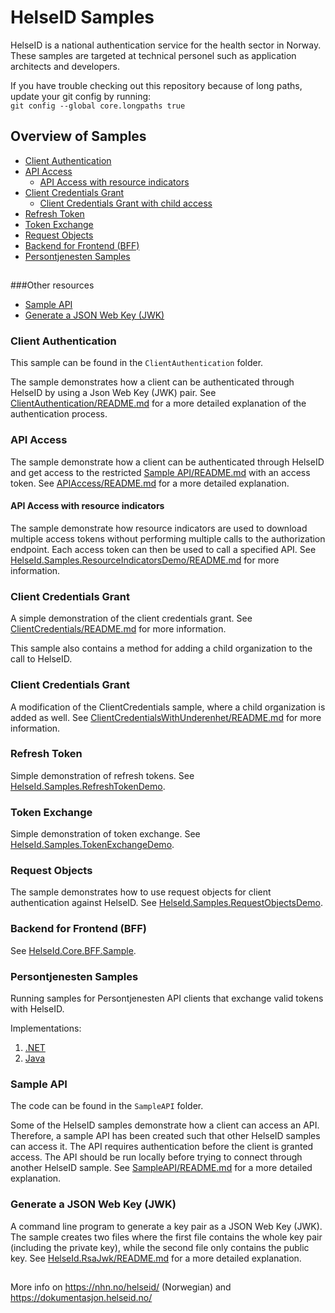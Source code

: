 # HelseID Samples

HelseID is a national authentication service for the health sector in Norway. 
These samples are targeted at technical personel such as application architects and developers.  

If you have trouble checking out this repository because of long paths, update your git config by running:  
`git config --global core.longpaths true`

## Overview of Samples
* [Client Authentication](#ClientAuthentication)
* [API Access](#APIAccess)
    * [API Access with resource indicators](#APIAccessResourceIndicators)
* [Client Credentials Grant](#ClientCredentials)
    * [Client Credentials Grant with child access](#ClientCredentialsWithChildAccess)
* [Refresh Token](#RefreshToken)
* [Token Exchange](#TokenExchange)
* [Request Objects](#RequestObjects)
* [Backend for Frontend (BFF)](#BFF)
* [Persontjenesten Samples](#PersontjenestenSamples)
##
###Other resources

* [Sample API](#SampleAPI)
* [Generate a JSON Web Key (JWK)](#RsaJwk)

### <a name="ClientAuthentication"></a> Client Authentication

This sample can be found in the `ClientAuthentication` folder.

The sample demonstrates how a client can be authenticated through HelseID by using a Json Web Key (JWK) pair. See [ClientAuthentication/README.md](ClientAuthentication/README.md) for a more detailed explanation of the authentication process.

### <a name="APIAccess"></a> API Access

The sample demonstrate how a client can be authenticated through HelseID and get access to the restricted [Sample API/README.md](HelseId.SampleAPI/README.md) with an access token. See [APIAccess/README.md](APIAccess/README.md) for a more detailed explanation.


#### <a name="APIAccessResourceIndicators"></a> API Access with resource indicators

The sample demonstrate how resource indicators are used to download multiple access tokens without performing multiple calls to the authorization endpoint. Each access token can then be used to call a specified API. See [HelseId.Samples.ResourceIndicatorsDemo/README.md](ResourceIndicatorsDemo/README.md) for more information.

### <a name="ClientCredentials"></a> Client Credentials Grant

A simple demonstration of the client credentials grant. See [ClientCredentials/README.md](HelseId.Samples.ClientCredentials/README.md) for more information.

This sample also contains a method for adding a child organization to the call to HelseID.

### <a name="ClientCredentialsWithChildAccess"></a> Client Credentials Grant

A modification of the ClientCredentials sample, where a child organization is added as well. See [ClientCredentialsWithUnderenhet/README.md](HelseId.Samples.ClientCredentials/README.md) for more information.

### <a name="RefreshToken"></a> Refresh Token

Simple demonstration of refresh tokens. See [HelseId.Samples.RefreshTokenDemo](https://github.com/NorskHelsenett/HelseID.Samples/tree/master/HelseId.Samples.RefreshTokenDemo).

### <a name="TokenExchange"></a> Token Exchange

Simple demonstration of token exchange. See [HelseId.Samples.TokenExchangeDemo](https://github.com/NorskHelsenett/HelseID.Samples/tree/master/HelseId.Samples.TokenExchangeDemo).

### <a name="RequestObjects"></a> Request Objects

The sample demonstrates how to use request objects for client authentication against HelseID. See [HelseId.Samples.RequestObjectsDemo](HelseId.Samples.RequestObjectsDemo/README.md).

### <a name="BFF"></a> Backend for Frontend (BFF)

See [HelseId.Core.BFF.Sample](https://github.com/NorskHelsenett/HelseID.Samples/tree/master/HelseId.Core.BFF.Sample).

### <a name="PersontjenestenSamples"></a> Persontjenesten Samples

Running samples for Persontjenesten API clients that exchange valid tokens with HelseID.

Implementations:
1. [.NET](Persontjenesten.Samples/.NET/PersontjenestenDotNetDemo/README.md)
2. [Java](Persontjenesten.Samples/Java/demo/README.md)

### <a name="SampleAPI"></a> Sample API

The code can be found in the `SampleAPI` folder.

Some of the HelseID samples demonstrate how a client can access an API. Therefore, a sample API has been created such that other HelseID samples can access it. The API requires authentication before the client is granted access. The API should be run locally before trying to connect through another HelseID sample. See [SampleAPI/README.md](SampleAPI/README.md) for a more detailed explanation.  

### <a name="RsaJwk"></a> Generate a JSON Web Key (JWK)

A command line program to generate a key pair as a JSON Web Key (JWK). The sample creates two files where the first file contains the whole key pair (including the private key), while the second file only contains the public key. See [HelseId.RsaJwk/README.md](HelseId.RsaJwk/README.md) for a more detailed explanation.

##
More info on https://nhn.no/helseid/ (Norwegian) and https://dokumentasjon.helseid.no/
